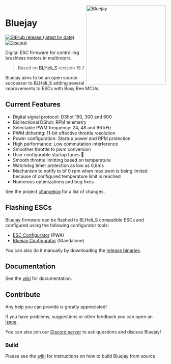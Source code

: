 <img align="right" src="bluejay.svg" alt="Bluejay" width="250">

# Bluejay

[![GitHub release (latest by date)](https://img.shields.io/github/downloads/mathiasvr/bluejay/latest/total?style=for-the-badge)](https://github.com/mathiasvr/bluejay/releases/latest)
[![Discord](https://img.shields.io/discord/811989862299336744?color=7289da&label=Discord&logo=discord&logoColor=white&style=for-the-badge)](https://discord.gg/phAmtxnMMN)

Digital ESC firmware for controlling brushless motors in multirotors.

> Based on [BLHeli_S](https://github.com/bitdump/BLHeli) revision 16.7

Bluejay aims to be an open source successor to BLHeli_S adding several improvements to ESCs with Busy Bee MCUs.

## Current Features

- Digital signal protocol: DShot 150, 300 and 600
- Bidirectional DShot: RPM telemetry
- Selectable PWM frequency: 24, 48 and 96 kHz
- PWM dithering: 11-bit effective throttle resolution
- Power configuration: Startup power and RPM protection
- High performance: Low commutation interference
- Smoother throttle to pwm conversion
- User configurable startup tunes :musical_note:
- Smooth throttle limitting based on temperature
- Watchdog timer protection as low as 0,8ms
- Mechanism to notify to bf 0 rpm when max pwm is being limited because of configured temperature limit is reached
- Numerous optimizations and bug fixes

See the project [changelog](CHANGELOG.md) for a list of changes.

## Flashing ESCs
Bluejay firmware can be flashed to BLHeli_S compatible ESCs and configured using the following configurator tools:

- [ESC Configurator](https://esc-configurator.com/) (PWA)
- [Bluejay Configurator](https://github.com/mathiasvr/bluejay-configurator/releases) (Standalone)

You can also do it manually by downloading the [release binaries](https://github.com/mathiasvr/bluejay/wiki/Release-binaries).

## Documentation
See the [wiki](https://github.com/mathiasvr/bluejay/wiki) for documentation.

## Contribute
Any help you can provide is greatly appreciated!

If you have problems, suggestions or other feedback you can open an [issue](https://github.com/mathiasvr/bluejay/issues).

You can also join our [Discord server](https://discord.gg/phAmtxnMMN) to ask questions and discuss Bluejay!

### Build

Please see the [wiki](https://github.com/mathiasvr/bluejay/wiki/Building-from-source) for instructions on how to build Bluejay from source.
